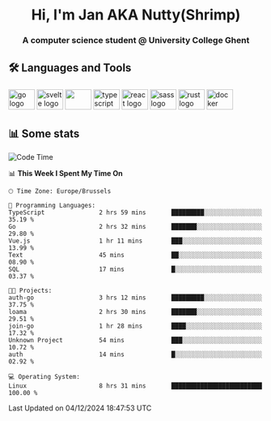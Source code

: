 <h1 align="center">Hi, I'm Jan AKA Nutty(Shrimp)</h1>
<h3 align="center">A computer science student @ University College Ghent</h3>

<h2 align="left">🛠️ Languages and Tools</h2>

###

<div align="left">
  <img src="https://cdn.jsdelivr.net/gh/devicons/devicon/icons/go/go-original.svg" height="40" width="52" alt="go logo"  />
  <img src="https://cdn.jsdelivr.net/gh/devicons/devicon@latest/icons/svelte/svelte-original.svg"  height="40" width="52" alt="svelte logo" />
  <img src="https://cdn.jsdelivr.net/gh/devicons/devicon@latest/icons/tailwindcss/tailwindcss-original.svg" height="40" width="52" />
  <img src="https://cdn.jsdelivr.net/gh/devicons/devicon/icons/typescript/typescript-original.svg" height="40" width="52" alt="typescript logo"  />
  <img src="https://cdn.jsdelivr.net/gh/devicons/devicon/icons/react/react-original.svg" height="40" width="52" alt="react logo"  />
  <img src="https://cdn.jsdelivr.net/gh/devicons/devicon/icons/sass/sass-original.svg" height="40" width="52" alt="sass logo"  />
  <img src="https://cdn.jsdelivr.net/gh/devicons/devicon@latest/icons/rust/rust-original.svg" height="40" width="52" alt="rust logo" />
  <img src="https://cdn.jsdelivr.net/gh/devicons/devicon/icons/docker/docker-original.svg" height="40" width="52" alt="docker logo"  />
</div>

<h2>📊 Some stats</h2>

<!--START_SECTION:waka-->
![Code Time](http://img.shields.io/badge/Code%20Time-5%2C310%20hrs%2020%20mins-blue)

📊 **This Week I Spent My Time On** 

```text
🕑︎ Time Zone: Europe/Brussels

💬 Programming Languages: 
TypeScript               2 hrs 59 mins       █████████░░░░░░░░░░░░░░░░   35.19 % 
Go                       2 hrs 32 mins       ███████░░░░░░░░░░░░░░░░░░   29.80 % 
Vue.js                   1 hr 11 mins        ███░░░░░░░░░░░░░░░░░░░░░░   13.99 % 
Text                     45 mins             ██░░░░░░░░░░░░░░░░░░░░░░░   08.90 % 
SQL                      17 mins             █░░░░░░░░░░░░░░░░░░░░░░░░   03.37 % 

🐱‍💻 Projects: 
auth-go                  3 hrs 12 mins       █████████░░░░░░░░░░░░░░░░   37.75 % 
loama                    2 hrs 30 mins       ███████░░░░░░░░░░░░░░░░░░   29.51 % 
join-go                  1 hr 28 mins        ████░░░░░░░░░░░░░░░░░░░░░   17.32 % 
Unknown Project          54 mins             ███░░░░░░░░░░░░░░░░░░░░░░   10.72 % 
auth                     14 mins             █░░░░░░░░░░░░░░░░░░░░░░░░   02.92 % 

💻 Operating System: 
Linux                    8 hrs 31 mins       █████████████████████████   100.00 % 
```


 Last Updated on 04/12/2024 18:47:53 UTC
<!--END_SECTION:waka-->
